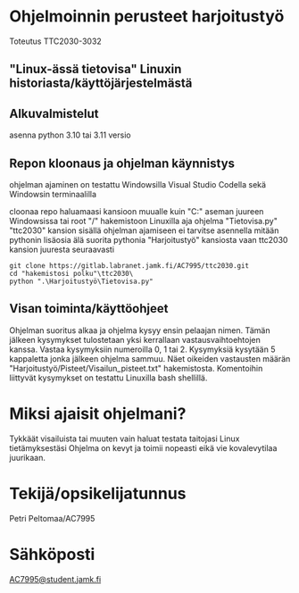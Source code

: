 # Ohjelmoinnin perusteet harjoitustyö

Toteutus TTC2030-3032

## "Linux-ässä tietovisa" Linuxin historiasta/käyttöjärjestelmästä

## Alkuvalmistelut

asenna python 3.10 tai 3.11 versio

## Repon kloonaus ja ohjelman käynnistys

ohjelman ajaminen on testattu Windowsilla Visual Studio Codella sekä Windowsin terminaalilla 

cloonaa repo haluamaasi kansioon muualle kuin "C:" aseman juureen Windowsissa tai root "/" hakemistoon Linuxilla
aja ohjelma "Tietovisa.py" "ttc2030" kansion sisällä
ohjelman ajamiseen ei tarvitse asennella mitään pythonin lisäosia
älä suorita pythonia "Harjoitustyö" kansiosta vaan ttc2030 kansion juuresta seuraavasti


```
git clone https://gitlab.labranet.jamk.fi/AC7995/ttc2030.git
cd "hakemistosi polku"\ttc2030\
python ".\Harjoitustyö\Tietovisa.py"
```

## Visan toiminta/käyttöohjeet

Ohjelman suoritus alkaa ja ohjelma kysyy ensin pelaajan nimen.
Tämän jälkeen kysymykset tulostetaan yksi kerrallaan vastausvaihtoehtojen kanssa.
Vastaa kysymyksiin numeroilla 0, 1 tai 2.
Kysymyksiä kysytään 5 kappaletta jonka jälkeen ohjelma sammuu.
Näet oikeiden vastausten määrän "Harjoitustyö/Pisteet/Visailun_pisteet.txt" hakemistosta.
Komentoihin liittyvät kysymykset on testattu Linuxilla bash shellillä.

# Miksi ajaisit ohjelmani?

Tykkäät visailuista tai muuten vain haluat testata taitojasi Linux tietämyksestäsi
Ohjelma on kevyt ja toimii nopeasti eikä vie kovalevytilaa juurikaan.

# Tekijä/opsikelijatunnus

Petri Peltomaa/AC7995

# Sähköposti

AC7995@student.jamk.fi
